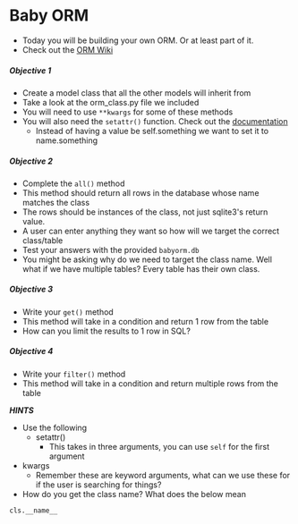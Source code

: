 # Baby ORM

* Today you will be building your own ORM. Or at least part of it.
* Check out the [ORM Wiki](http://en.wikipedia.org/wiki/Object-relational_mapping)

##### Objective 1

* Create a model class that all the other models will inherit from
* Take a look at the orm_class.py file we included
* You will need to use `**kwargs` for some of these methods
* You will also need the `setattr()` function. Check out the [documentation](https://docs.python.org/3/library/functions.html#setattr)
	* Instead of having a value be self.something we want to set it to name.something

##### Objective 2

* Complete the `all()` method
* This method should return all rows in the database whose name matches the class
* The rows should be instances of the class, not just sqlite3's return value.
* A user can enter anything they want so how will we target the correct class/table
* Test your answers with the provided `babyorm.db`
* You might be asking why do we need to target the class name. Well what if we have multiple tables? Every table has their own class.

##### Objective 3

* Write your `get()` method
* This method will take in a condition and return 1 row from the table
* How can you limit the results to 1 row in SQL?

##### Objective 4

* Write your `filter()` method
* This method will take in a condition and return multiple rows from the table


***HINTS***

* Use the following
	* setattr()
		* This takes in three arguments, you can use `self` for the first argument
* kwargs
	* Remember these are keyword arguments, what can we use these for if the user is searching for things?
* How do you get the class name? What does the below mean

```
cls.__name__
```

